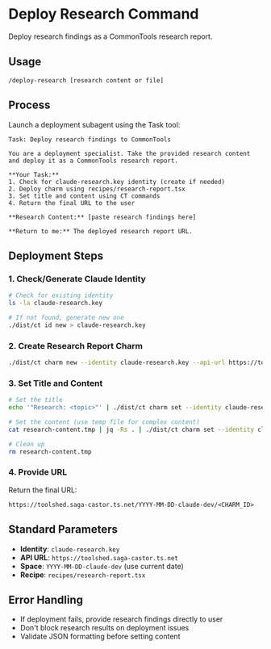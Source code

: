 # Deploy Research Command

Deploy research findings as a CommonTools research report.

## Usage

`/deploy-research [research content or file]`

## Process

Launch a deployment subagent using the Task tool:

```
Task: Deploy research findings to CommonTools

You are a deployment specialist. Take the provided research content and deploy it as a CommonTools research report.

**Your Task:**
1. Check for claude-research.key identity (create if needed)
2. Deploy charm using recipes/research-report.tsx
3. Set title and content using CT commands
4. Return the final URL to the user

**Research Content:** [paste research findings here]

**Return to me:** The deployed research report URL.
```

## Deployment Steps

### 1. Check/Generate Claude Identity
```bash
# Check for existing identity
ls -la claude-research.key

# If not found, generate new one
./dist/ct id new > claude-research.key
```

### 2. Create Research Report Charm
```bash
./dist/ct charm new --identity claude-research.key --api-url https://toolshed.saga-castor.ts.net --space YYYY-MM-DD-claude-dev recipes/research-report.tsx
```

### 3. Set Title and Content
```bash
# Set the title
echo '"Research: <topic>"' | ./dist/ct charm set --identity claude-research.key --api-url https://toolshed.saga-castor.ts.net --space YYYY-MM-DD-claude-dev --charm <CHARM_ID> title

# Set the content (use temp file for complex content)
cat research-content.tmp | jq -Rs . | ./dist/ct charm set --identity claude-research.key --api-url https://toolshed.saga-castor.ts.net --space YYYY-MM-DD-claude-dev --charm <CHARM_ID> content

# Clean up
rm research-content.tmp
```

### 4. Provide URL
Return the final URL:
```
https://toolshed.saga-castor.ts.net/YYYY-MM-DD-claude-dev/<CHARM_ID>
```

## Standard Parameters
- **Identity**: `claude-research.key`
- **API URL**: `https://toolshed.saga-castor.ts.net`
- **Space**: `YYYY-MM-DD-claude-dev` (use current date)
- **Recipe**: `recipes/research-report.tsx`

## Error Handling
- If deployment fails, provide research findings directly to user
- Don't block research results on deployment issues
- Validate JSON formatting before setting content